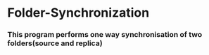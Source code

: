 # Folder-Synchronization

### This program performs one way synchronisation of two folders(source and replica)
